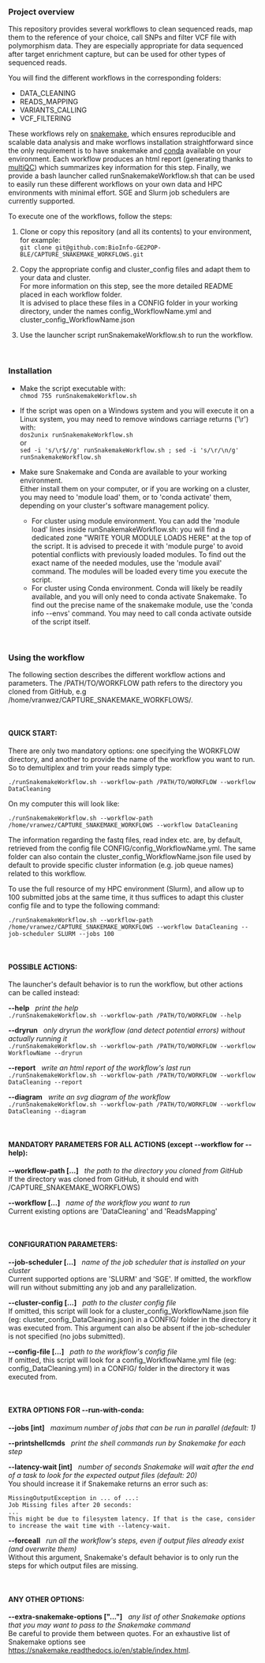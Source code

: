 ### Project overview  
This repository provides several workflows to clean sequenced reads, map them to the reference of your choice, call SNPs and filter VCF file with polymorphism data. They are especially appropriate for data sequenced after target enrichment capture, but can be used for other types of sequenced reads.

You will find the different workflows in the corresponding folders:
- DATA_CLEANING
- READS_MAPPING
- VARIANTS_CALLING 
- VCF_FILTERING 

These workflows rely on [snakemake](https://snakemake.readthedocs.io/en/stable/), which ensures reproducible and scalable data analysis and make worflows installation straightforward since the only requirement is to have snakemake and [conda](https://docs.conda.io/en/latest/) available on your environment. Each workflow produces an html report (generating thanks to [multiQC](https://multiqc.info/)) which summarizes key information for this step. Finally, we provide a bash launcher called runSnakemakeWorkflow.sh that can be used to easily run these different workflows on your own data and HPC environments with minimal effort. SGE and Slurm job schedulers are currently supported.

To execute one of the workflows, follow the steps:  

1) Clone or copy this repository (and all its contents) to your environment, for example:   
```git clone git@github.com:BioInfo-GE2POP-BLE/CAPTURE_SNAKEMAKE_WORKFLOWS.git```  

2) Copy the appropriate config and cluster_config files and adapt them to your data and cluster.  
For more information on this step, see the more detailed README placed in each workflow folder.  
It is advised to place these files in a CONFIG folder in your working directory, under the names config_WorkflowName.yml and cluster_config_WorkflowName.json  

3) Use the launcher script runSnakemakeWorkflow.sh to run the workflow.  

&nbsp;
### Installation  
- Make the script executable with:  
```chmod 755 runSnakemakeWorkflow.sh```  

- If the script was open on a Windows system and you will execute it on a Linux system, you may need to remove windows carriage returns ('\r') with:  
```dos2unix runSnakemakeWorkflow.sh```  
or  
```sed -i 's/\r$//g' runSnakemakeWorkflow.sh ; sed -i 's/\r/\n/g' runSnakemakeWorkflow.sh```  

- Make sure Snakemake and Conda are available to your working environment.  
Either install them on your computer, or if you are working on a cluster, you may need to 'module load' them, or to 'conda activate' them, depending on your cluster's software management policy.  
    - For cluster using module environment. You can add the 'module load' lines inside runSnakemakeWorkflow.sh: you will find a dedicated zone "WRITE YOUR MODULE LOADS HERE" at the top of the script. It is advised to precede it with 'module purge' to avoid potential conflicts with previously loaded modules. To find out the exact name of the needed modules, use the 'module avail' command. The modules will be loaded every time you execute the script.  
    - For cluster using Conda environment. Conda will likely be readily available, and you will only need to conda activate Snakemake. To find out the precise name of the snakemake module, use the 'conda info --envs' command. You may need to call conda activate outside of the script itself.  

&nbsp;
### Using the workflow

The following section describes the different workflow actions and parameters. The /PATH/TO/WORKFLOW path refers to the directory you cloned from GitHub, e.g  /home/vranwez/CAPTURE_SNAKEMAKE_WORKFLOWS/.

&nbsp;
#### QUICK START:  
There are only two mandatory options: one specifying the WORKFLOW directory, and another to provide the name of the workflow you want to run. So to demultiplex and trim your reads simply type:

```./runSnakemakeWorkflow.sh --workflow-path /PATH/TO/WORKFLOW --workflow DataCleaning```

On my computer this will look like:

```./runSnakemakeWorkflow.sh --workflow-path /home/vranwez/CAPTURE_SNAKEMAKE_WORKFLOWS --workflow DataCleaning```

The information regarding the fastq files, read index etc. are, by default, retrieved from the config file CONFIG/config_WorkflowName.yml. The same folder can also contain the cluster_config_WorkflowName.json file used by default to provide specific cluster information (e.g. job queue names) related to this workflow.

To use the full resource of my HPC environment (Slurm), and allow up to 100 submitted jobs at the same time, it thus suffices to adapt this cluster config file and to type the following command:  

```./runSnakemakeWorkflow.sh --workflow-path /home/vranwez/CAPTURE_SNAKEMAKE_WORKFLOWS --workflow DataCleaning --job-scheduler SLURM --jobs 100```  

&nbsp;

#### POSSIBLE ACTIONS:  
The launcher's default behavior is to run the workflow, but other actions can be called instead:

**--help**&nbsp;&nbsp;&nbsp;*print the help*  
```./runSnakemakeWorkflow.sh --workflow-path /PATH/TO/WORKFLOW --help```  

**--dryrun**&nbsp;&nbsp;&nbsp;*only dryrun the workflow (and detect potential errors) without actually running it*  
```./runSnakemakeWorkflow.sh --workflow-path /PATH/TO/WORKFLOW --workflow WorkflowName --dryrun```  

**--report**&nbsp;&nbsp;&nbsp;*write an html report of the workflow's last run*  
```./runSnakemakeWorkflow.sh --workflow-path /PATH/TO/WORKFLOW --workflow DataCleaning --report```  

**--diagram**&nbsp;&nbsp;&nbsp;*write an svg diagram of the workflow*  
```./runSnakemakeWorkflow.sh --workflow-path /PATH/TO/WORKFLOW --workflow DataCleaning --diagram```  

&nbsp;

#### MANDATORY PARAMETERS FOR ALL ACTIONS (except --workflow for --help):  
**--workflow-path [...]**&nbsp;&nbsp;&nbsp;*the path to the directory you cloned from GitHub*  
If the directory was cloned from GitHub, it should end with /CAPTURE_SNAKEMAKE_WORKFLOWS)  

**--workflow [...]**&nbsp;&nbsp;&nbsp;*name of the workflow you want to run*  
Current existing options are 'DataCleaning' and 'ReadsMapping'  

&nbsp;

#### CONFIGURATION PARAMETERS:  
**--job-scheduler [...]**&nbsp;&nbsp;&nbsp;*name of the job scheduler that is installed on your cluster*  
Current supported options are 'SLURM' and 'SGE'. If omitted, the workflow will run without submitting any job and any parallelization.  

**--cluster-config [...]**&nbsp;&nbsp;&nbsp;*path to the cluster config file*  
If omitted, this script will look for a cluster_config_WorkflowName.json file (eg: cluster_config_DataCleaning.json) in a CONFIG/ folder in the directory it was executed from. This argument can also be absent if the job-scheduler is not specified (no jobs submitted).  

**--config-file [...]**&nbsp;&nbsp;&nbsp;*path to the workflow's config file*  
If omitted, this script will look for a config_WorkflowName.yml file (eg: config_DataCleaning.yml) in a CONFIG/ folder in the directory it was executed from.  

&nbsp;

#### EXTRA OPTIONS FOR --run-with-conda:  
**--jobs [int]**&nbsp;&nbsp;&nbsp;*maximum number of jobs that can be run in parallel (default: 1)*  

**--printshellcmds**&nbsp;&nbsp;&nbsp;*print the shell commands run by Snakemake for each step*  

**--latency-wait [int]**&nbsp;&nbsp;&nbsp;*number of seconds Snakemake will wait after the end of a task to look for the expected output files (default: 20)*  
You should increase it if Snakemake returns an error such as:  

    MissingOutputException in ... of ...:  
    Job Missing files after 20 seconds:  
    ...  
    This might be due to filesystem latency. If that is the case, consider to increase the wait time with --latency-wait.
    
**--forceall**&nbsp;&nbsp;&nbsp;*run all the workflow's steps, even if output files already exist (and overwrite them)*  
Without this argument, Snakemake's default behavior is to only run the steps for which output files are missing.  

&nbsp;

#### ANY OTHER OPTIONS:  
**--extra-snakemake-options ["..."]**&nbsp;&nbsp;&nbsp;*any list of other Snakemake options that you may want to pass to the Snakemake command*  
Be careful to provide them between quotes. For an exhaustive list of Snakemake options see https://snakemake.readthedocs.io/en/stable/index.html.  

